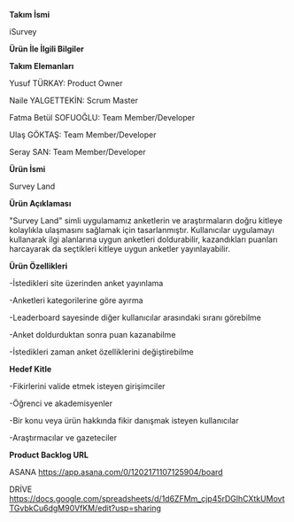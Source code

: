 ****Takım İsmi****

iSurvey

**Ürün İle İlgili Bilgiler**

**Takım Elemanları**

Yusuf TÜRKAY: Product Owner

Naile YALGETTEKİN: Scrum Master

Fatma Betül SOFUOĞLU: Team Member/Developer

Ulaş GÖKTAŞ: Team Member/Developer

Seray SAN: Team Member/Developer

**Ürün İsmi**

Survey Land

**Ürün Açıklaması**

"Survey Land" simli uygulamamız anketlerin ve araştırmaların doğru kitleye kolaylıkla ulaşmasını sağlamak için tasarlanmıştır. Kullanıcılar uygulamayı kullanarak ilgi alanlarına uygun anketleri doldurabilir, kazandıkları puanları harcayarak da seçtikleri kitleye uygun anketler yayınlayabilir.

**Ürün Özellikleri**

-İstedikleri site üzerinden anket yayınlama

-Anketleri kategorilerine göre ayırma

-Leaderboard sayesinde diğer kullanıcılar arasındaki sıranı görebilme

-Anket doldurduktan sonra puan kazanabilme

-İstedikleri zaman anket özelliklerini değiştirebilme

**Hedef Kitle**

-Fikirlerini valide etmek isteyen girişimciler

-Öğrenci ve akademisyenler

-Bir konu veya ürün hakkında fikir danışmak isteyen kullanıcılar

-Araştırmacılar ve gazeteciler

**Product Backlog URL**

ASANA https://app.asana.com/0/1202171107125904/board

DRİVE https://docs.google.com/spreadsheets/d/1d6ZFMm_cjp45rDGlhCXtkUMovtTGvbkCu6dgM90VfKM/edit?usp=sharing
